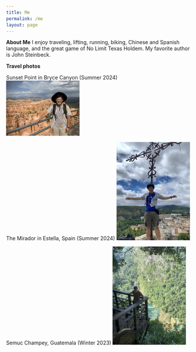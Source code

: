 ```yaml
---
title: Me
permalink: /me
layout: page
---
```

**About Me**
I enjoy traveling, lifting, running, biking, Chinese and Spanish language, and the great game of No Limit Texas Holdem. My favorite author is John Steinbeck. 

**Travel photos**

Sunset Point in Bryce Canyon (Summer 2024)
<img src="me-in-bryce-canyon.jpeg" width="200" height="auto" />

The Mirador in Estella, Spain (Summer 2024)
<img src="me-in-spain.JPG" width="200" height="auto" />

Semuc Champey, Guatemala (Winter 2023)
<img src="semuc-champey.jpeg" width="200" height="auto" />
